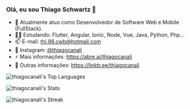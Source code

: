 ### Olá, eu sou Thiago Schwartz 👋

<!--
**thiagocanali/thiagocanali** is a ✨ _special_ ✨ repository because its `README.md` (this file) appears on your GitHub profile.
-->

- 🔭 Atualmente atuo como Desenvolvedor de Software Web e Mobile (FullStack).
- 👨‍💻 Estudando: Flutter, Angular, Ionic, Node, Vue, Java, Python, Php...
- 📫 E-mail: thi.98.cwb@hotmail.com
- 📸 Instagram: [@thiagocanali](https://www.instagram.com/thiagocanali/)
- ⚡ Mais informações: https://abre.ai/thiagocanali
- 🌱 Outras informações: https://linktr.ee/thiagocanali

 ![thiagocanali's Top Languages](https://github-readme-stats.vercel.app/api/top-langs/?username=thiagocanali&theme=gotham&show_icons=true&hide_border=true&layout=compact)
 
![thiagocanali's Stats](https://github-readme-stats.vercel.app/api?username=thiagocanali&theme=gotham&show_icons=true&hide_border=true&count_private=true)

![thiagocanali's Streak](https://github-readme-streak-stats.herokuapp.com/?user=thiagocanali&theme=gotham&hide_border=true)
